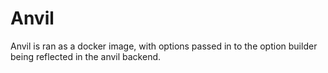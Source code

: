 # Anvil

Anvil is ran as a docker image, with options passed in to the option builder being reflected in the anvil backend.
